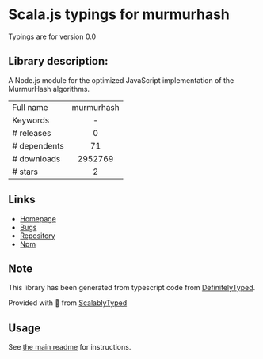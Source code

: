 
# Scala.js typings for murmurhash

Typings are for version 0.0

## Library description:
A Node.js module for the optimized JavaScript implementation of the MurmurHash algorithms.

|                    |                 |
| ------------------ | :-------------: |
| Full name          | murmurhash |
| Keywords           | - |
| # releases         | 0 |
| # dependents       | 71 |
| # downloads        | 2952769 |
| # stars            | 2 |

## Links
- [Homepage](https://github.com/perezd/node-murmurhash#readme)
- [Bugs](https://github.com/perezd/node-murmurhash/issues)
- [Repository](https://github.com/perezd/node-murmurhash)
- [Npm](https://www.npmjs.com/package/murmurhash)
    


## Note
This library has been generated from typescript code from [DefinitelyTyped](https://definitelytyped.org).

Provided with :purple_heart: from [ScalablyTyped](https://github.com/oyvindberg/ScalablyTyped)

## Usage
See [the main readme](../../readme.md) for instructions.


